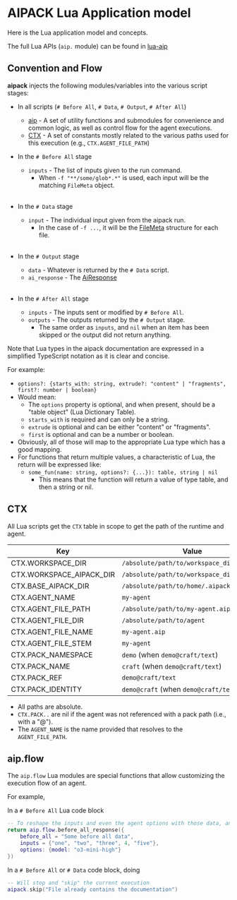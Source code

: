 # AIPACK Lua Application model

Here is the Lua application model and concepts.

The full Lua APIs (`aip.` module) can be found in [lua-aip](lua-api.md)

## Convention and Flow

**aipack** injects the following modules/variables into the various script stages:

- In all scripts (`# Before All`, `# Data`, `# Output`, `# After All`)
  - [aip](lua-api.md) - A set of utility functions and submodules for convenience and common logic, as well as control flow for the agent executions.
  - [CTX](#ctx) - A set of constants mostly related to the various paths used for this execution (e.g., `CTX.AGENT_FILE_PATH`)
    <br/>

- In the `# Before All` stage
  - `inputs` - The list of inputs given to the run command.
    - When `-f "**/some/glob*.*"` is used, each input will be the matching `FileMeta` object.
    <br/>

- In the `# Data` stage
  - `input` - The individual input given from the aipack run.
    - In the case of `-f ...`, it will be the [FileMeta](#filemeta) structure for each file.
    <br/>

- In the `# Output` stage
  - `data` - Whatever is returned by the `# Data` script.
  - `ai_response` - The [AiResponse](#airesponse)
  <br/>

- In the `# After All` stage
  - `inputs` - The inputs sent or modified by `# Before All`.
  - `outputs` - The outputs returned by the `# Output` stage.
    - The same order as `inputs`, and `nil` when an item has been skipped or the output did not return anything.

Note that Lua types in the aipack documentation are expressed in a simplified TypeScript notation as it is clear and concise.

For example:

- `options?: {starts_with: string, extrude?: "content" | "fragments", first?: number | boolean}`
- Would mean:
  - The `options` property is optional, and when present, should be a "table object" (Lua Dictionary Table).
  - `starts_with` is required and can only be a string.
  - `extrude` is optional and can be either "content" or "fragments".
  - `first` is optional and can be a number or boolean.
- Obviously, all of those will map to the appropriate Lua type which has a good mapping.
- For functions that return multiple values, a characteristic of Lua, the return will be expressed like:
  - `some_fun(name: string, options?: {...}): table, string | nil`
    - This means that the function will return a value of type table, and then a string or nil.


## CTX

All Lua scripts get the `CTX` table in scope to get the path of the runtime and agent.

| Key                      | Value                                     |
|--------------------------|-------------------------------------------|
| CTX.WORKSPACE_DIR        | `/absolute/path/to/workspace_dir`         |
| CTX.WORKSPACE_AIPACK_DIR | `/absolute/path/to/workspace_dir/.aipack` |
| CTX.BASE_AIPACK_DIR      | `/absolute/path/to/home/.aipack-base`     |
| CTX.AGENT_NAME           | `my-agent`                                |
| CTX.AGENT_FILE_PATH      | `/absolute/path/to/my-agent.aip`          |
| CTX.AGENT_FILE_DIR       | `/absolute/path/to/agent`                 |
| CTX.AGENT_FILE_NAME      | `my-agent.aip`                            |
| CTX.AGENT_FILE_STEM      | `my-agent`                                |
| CTX.PACK_NAMESPACE       | `demo` (when `demo@craft/text`)           |
| CTX.PACK_NAME            | `craft` (when `demo@craft/text`)          |
| CTX.PACK_REF             | `demo@craft/text`                         |
| CTX.PACK_IDENTITY        | `demo@craft` (when `demo@craft/text`)     |

- All paths are absolute.
- `CTX.PACK..` are nil if the agent was not referenced with a pack path (i.e., with a "@").
- The `AGENT_NAME` is the name provided that resolves to the `AGENT_FILE_PATH`.


## aip.flow

The `aip.flow` Lua modules are special functions that allow customizing the execution flow of an agent.

For example,

In a `# Before All` Lua code block

```lua
-- To reshape the inputs and even the agent options with those data, and we can still return the `before_all` data if desired.
return aip.flow.before_all_response({
    before_all = "Some before all data",
    inputs = {"one", "two", "three", 4, "five"},
    options: {model: "o3-mini-high"}
})
```

In a `# Before All` or `# Data` code block, doing

```lua
-- Will stop and "skip" the current execution
aipack.skip("File already contains the documentation")
```

